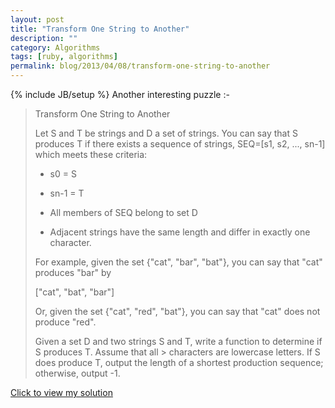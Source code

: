 ```yaml
---
layout: post
title: "Transform One String to Another"
description: ""
category: Algorithms
tags: [ruby, algorithms]
permalink: blog/2013/04/08/transform-one-string-to-another
---
```

{% include JB/setup %}
Another interesting puzzle :-

> Transform One String to Another
>
> Let S and T be strings and D a set of strings. You can say that S produces T if there exists a 
> sequence of strings, SEQ=[s1, s2, ..., sn-1] which meets these criteria:
>
> * s0 = S
> 
> * sn-1 = T
>
> * All members of SEQ belong to set D
> 
> * Adjacent strings have the same length and differ in exactly one character.
> 
> For example, given the set {"cat", "bar", "bat"}, you can say that "cat" produces "bar" by
> 
> ["cat", "bat", "bar"]
> 
> Or, given the set {"cat", "red", "bat"}, you can say that "cat" does not produce "red".
> 
> Given a set D and two strings S and T, write a function to determine if S produces T. Assume that all > characters are lowercase letters. If S does produce T, output the length of a shortest production 
> sequence; otherwise, output -1.

<a onclick="$('#solution_transform_string').slideDown();$(this).slideUp();return false;" href="#" >Click to view my solution</a>

<div id="solution_transform_string" style="display:none">
<div class="text">Solving this using a graph. Not the most efficient graph, but it does have pretty pictures :)</p><p>First let's take this sample data:<br></p><p></p><pre class="ruby">words = [<span class="string">'simple'</span>, <span class="string">'dimple'</span> , <span class="string">'pimple'</span>,<span class="string">'fickle'</span>, <span class="string">'sickle'</span>, <span class="string">'simkle'</span>, <span class="string">'kettle'</span>, <span class="string">'settle'</span>]
start_word = <span class="string">'simple'</span>
end_word = <span class="string">'fickle'</span></pre><p></p><p></p><p>Now let's generate a graph, where each node is the word and an edge represents, the index where the words differ and the character that is different.</p><p></p><p><img src="http://i.imgur.com/RCSiCGm.png" style=""></p><br><p>Next, using <a href="http://en.wikipedia.org/wiki/Dijkstra's_algorithm" target="_window">Djiktra's algorithm</a>, just find the shortest path between the <i>start_word</i> and <i>end_word</i>::</p><p></p><p><img src="http://i.imgur.com/2hUFmRf.png" style=""></p><p></p><p>Code here(also generates images using graphviz):</p>
<script src="https://gist.github.com/shadabahmed/d205cd0aa8fdbb69f17e.js"></script>
</div>
</div>

